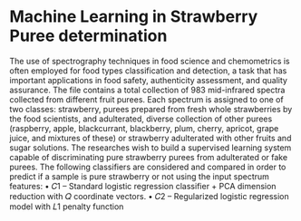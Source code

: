 # Machine Learning in Strawberry Puree determination
The use of spectrography techniques in food science and chemometrics is often employed for food types classification
and detection, a task that has important applications in food safety, authenticity assessment, and quality assurance.
The file contains a total collection of 983 mid-infrared spectra collected from different
fruit purees. Each spectrum is assigned to one of two classes: strawberry, purees prepared from fresh whole strawberries by the food scientists, and adulterated, diverse collection of other purees (raspberry, apple, blackcurrant,
blackberry, plum, cherry, apricot, grape juice, and mixtures of these) or strawberry adulterated with other fruits and
sugar solutions. The researches wish to build
a supervised learning system capable of discriminating pure strawberry purees from adulterated or fake purees. 
The following classifiers are considered and compared in order to predict if a sample is pure strawberry or not using
the input spectrum features:
• 𝐶1 – Standard logistic regression classifier + PCA dimension reduction with 𝑄 coordinate vectors.
• 𝐶2 – Regularized logistic regression model with 𝐿1 penalty function

